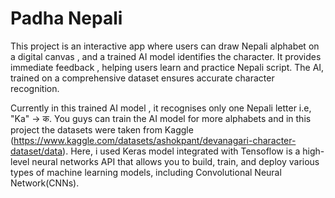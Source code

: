 
# Padha Nepali

This project is an interactive app where users can draw Nepali 
alphabet on a digital canvas , and a trained AI model identifies the character. It provides immediate feedback , helping users learn and practice Nepali script. The AI, trained on a comprehensive dataset ensures accurate character recognition.

Currently in this trained AI model , it recognises only one Nepali letter i.e, "Ka" -> क.
You guys can train the AI model for more alphabets and in this project the datasets were taken from Kaggle (https://www.kaggle.com/datasets/ashokpant/devanagari-character-dataset/data).
Here, i used Keras model integrated with Tensoflow is a high-level neural networks API that allows you to build, train, and deploy various types of machine learning models, 
including Convolutional Neural Network(CNNs).
